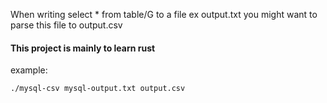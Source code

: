 When writing select * from table/G to a file ex output.txt you might want to parse this file to output.csv

#### This project is mainly to learn rust

example: 

```
./mysql-csv mysql-output.txt output.csv
```